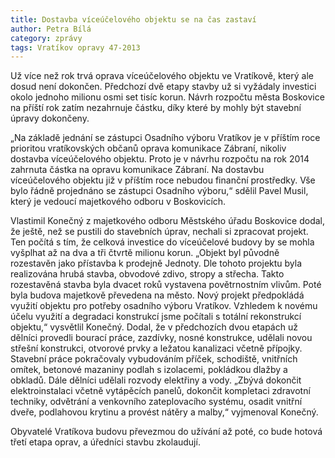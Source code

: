 ```yaml
---
title: Dostavba víceúčelového objektu se na čas zastaví
author: Petra Bílá
category: zprávy
tags: Vratíkov opravy 47-2013
---
```


Už více než rok trvá oprava víceúčelového objektu ve Vratíkově, který ale dosud není dokončen. Předchozí dvě etapy stavby už si vyžádaly investici okolo jednoho milionu osmi set tisíc korun. Návrh rozpočtu města Boskovice na příští rok zatím nezahrnuje částku, díky které by mohly být stavební úpravy dokončeny.

„Na základě jednání se zástupci Osadního výboru Vratíkov je v příštím roce prioritou vratíkovských občanů oprava komunikace Zábraní, nikoliv dostavba víceúčelového objektu. Proto je v návrhu rozpočtu na rok 2014 zahrnuta částka na opravu komunikace Zábraní. Na dostavbu víceúčelového objektu již v příštím roce nebudou finanční prostředky. Vše bylo řádně projednáno se zástupci Osadního výboru,“ sdělil Pavel Musil, který je vedoucí majetkového odboru v Boskovicích.

Vlastimil Konečný z majetkového odboru Městského úřadu Boskovice dodal, že ještě, než se pustili do stavebních úprav, nechali si zpracovat projekt. Ten počítá s tím, že celková investice do víceúčelové budovy by se mohla vyšplhat až na dva a tři čtvrtě milionu korun. „Objekt byl původně rozestavěn jako přístavba k prodejně Jednoty. Dle tohoto projektu byla realizována hrubá stavba, obvodové zdivo, stropy a střecha. Takto rozestavěná stavba byla dvacet roků vystavena povětrnostním vlivům. Poté byla budova majetkově převedena na město. Nový projekt předpokládá využití  objektu pro potřeby osadního výboru Vratíkov. Vzhledem k novému účelu  využití a degradaci konstrukcí jsme počítali s totální rekonstrukcí objektu,“ vysvětlil Konečný. Dodal, že v předchozích dvou etapách už dělníci provedli bourací práce, zazdívky, nosné konstrukce, udělali novou střešní  konstrukci, otvorové prvky a ležatou kanalizaci včetně přípojky. Stavební práce pokračovaly vybudováním příček, schodiště, vnitřních omítek, betonové mazaniny podlah s izolacemi, pokládkou dlažby a obkladů. Dále dělníci udělali rozvody elektřiny a vody. „Zbývá dokončit elektroinstalaci včetně vytápěcích panelů, dokončit kompletaci zdravotní techniky, odvětrání a venkovního zateplovacího systému, osadit vnitřní dveře, podlahovou krytinu a provést nátěry a malby,“ vyjmenoval Konečný.

Obyvatelé Vratíkova budovu převezmou do užívání až poté, co bude hotová třetí etapa oprav, a úředníci stavbu zkolaudují.
